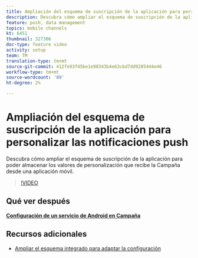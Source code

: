```yaml
---
title: Ampliación del esquema de suscripción de la aplicación para personalizar las notificaciones push
description: Descubra cómo ampliar el esquema de suscripción de la aplicación para poder almacenar los valores de personalización que recibe la Campaña desde una aplicación móvil.
feature: push, data management
topics: mobile channels
kt: 6451
thumbnail: 327306
doc-type: feature video
activity: setup
team: TM
translation-type: tm+mt
source-git-commit: 412fe93f45be1e98343b4e63cbd7dd9285444e46
workflow-type: tm+mt
source-wordcount: '89'
ht-degree: 2%

---
```



# Ampliación del esquema de suscripción de la aplicación para personalizar las notificaciones push

Descubra cómo ampliar el esquema de suscripción de la aplicación para poder almacenar los valores de personalización que recibe la Campaña desde una aplicación móvil.

>[!VIDEO](https://video.tv.adobe.com/v/327306?quality=12)

## Qué ver después

**[Configuración de un servicio de Android en Campaña](/help/tutorial-getting-started-with-push-notifications-for-android/configuring-an-android-service-in-campaign.md)**

## Recursos adicionales

* [Ampliar el esquema integrado para adaptar la configuración](https://experienceleague.adobe.com/docs/campaign-classic/using/sending-messages/sending-push-notifications/configure-the-mobile-app/configuring-the-mobile-application-android.html#extend-subscription-schema)